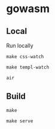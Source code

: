 # gowasm

## Local

Run locally

```
make css-watch
```
```
make templ-watch
```
```
air
```

## Build

```
make
```
```
make serve
```